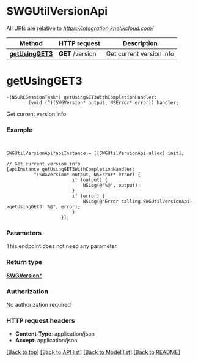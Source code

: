 # SWGUtilVersionApi

All URIs are relative to *https://integration.knetikcloud.com/*

Method | HTTP request | Description
------------- | ------------- | -------------
[**getUsingGET3**](SWGUtilVersionApi.md#getusingget3) | **GET** /version | Get current version info


# **getUsingGET3**
```objc
-(NSURLSessionTask*) getUsingGET3WithCompletionHandler: 
        (void (^)(SWGVersion* output, NSError* error)) handler;
```

Get current version info

### Example 
```objc


SWGUtilVersionApi*apiInstance = [[SWGUtilVersionApi alloc] init];

// Get current version info
[apiInstance getUsingGET3WithCompletionHandler: 
          ^(SWGVersion* output, NSError* error) {
                        if (output) {
                            NSLog(@"%@", output);
                        }
                        if (error) {
                            NSLog(@"Error calling SWGUtilVersionApi->getUsingGET3: %@", error);
                        }
                    }];
```

### Parameters
This endpoint does not need any parameter.

### Return type

[**SWGVersion***](SWGVersion.md)

### Authorization

No authorization required

### HTTP request headers

 - **Content-Type**: application/json
 - **Accept**: application/json

[[Back to top]](#) [[Back to API list]](../README.md#documentation-for-api-endpoints) [[Back to Model list]](../README.md#documentation-for-models) [[Back to README]](../README.md)

